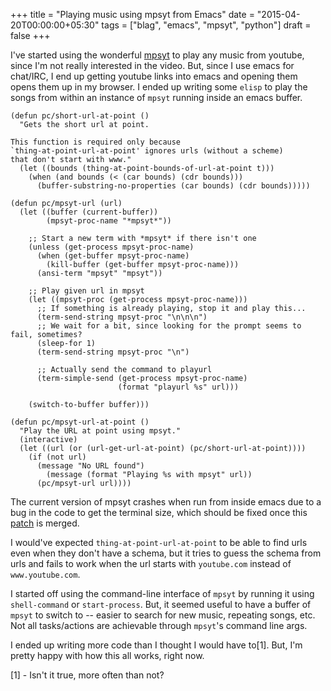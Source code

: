 +++
title = "Playing music using mpsyt from Emacs"
date = "2015-04-20T00:00:00+05:30"
tags = ["blag", "emacs", "mpsyt", "python"]
draft = false
+++

I've started using the wonderful [mpsyt](https://github.com/np1/mps-youtube/) to play any music from youtube, since
I'm not really interested in the video.  But, since I use emacs for chat/IRC, I
end up getting youtube links into emacs and opening them opens them up in my
browser. I ended up writing some `elisp` to play the songs from within an
instance of `mpsyt` running inside an emacs buffer.

```emacs-lisp
(defun pc/short-url-at-point ()
  "Gets the short url at point.

This function is required only because
`thing-at-point-url-at-point' ignores urls (without a scheme)
that don't start with www."
  (let ((bounds (thing-at-point-bounds-of-url-at-point t)))
    (when (and bounds (< (car bounds) (cdr bounds)))
      (buffer-substring-no-properties (car bounds) (cdr bounds)))))

(defun pc/mpsyt-url (url)
  (let ((buffer (current-buffer))
        (mpsyt-proc-name "*mpsyt*"))

    ;; Start a new term with *mpsyt* if there isn't one
    (unless (get-process mpsyt-proc-name)
      (when (get-buffer mpsyt-proc-name)
        (kill-buffer (get-buffer mpsyt-proc-name)))
      (ansi-term "mpsyt" "mpsyt"))

    ;; Play given url in mpsyt
    (let ((mpsyt-proc (get-process mpsyt-proc-name)))
      ;; If something is already playing, stop it and play this...
      (term-send-string mpsyt-proc "\n\n\n")
      ;; We wait for a bit, since looking for the prompt seems to fail, sometimes?
      (sleep-for 1)
      (term-send-string mpsyt-proc "\n")

      ;; Actually send the command to playurl
      (term-simple-send (get-process mpsyt-proc-name)
                        (format "playurl %s" url)))

    (switch-to-buffer buffer)))

(defun pc/mpsyt-url-at-point ()
  "Play the URL at point using mpsyt."
  (interactive)
  (let ((url (or (url-get-url-at-point) (pc/short-url-at-point))))
    (if (not url)
      (message "No URL found")
        (message (format "Playing %s with mpsyt" url))
      (pc/mpsyt-url url))))

```

The current version of mpsyt crashes when run from inside emacs due to a bug in
the code to get the terminal size, which should be fixed once this [patch](https://github.com/np1/mps-youtube/pull/247) is
merged.

I would've expected `thing-at-point-url-at-point` to be able to find urls even
when they don't have a schema, but it tries to guess the schema from urls and
fails to work when the url starts with `youtube.com` instead of
`www.youtube.com`.

I started off using the command-line interface of `mpsyt` by running it using
`shell-command` or `start-process`.  But, it seemed useful to have a buffer of
`mpsyt` to switch to -- easier to search for new music, repeating songs, etc.
Not all tasks/actions are achievable through `mpsyt`'s command line args.

I ended up writing more code than I thought I would have to[1].  But, I'm
pretty happy with how this all works, right now.

[1] - Isn't it true, more often than not?
